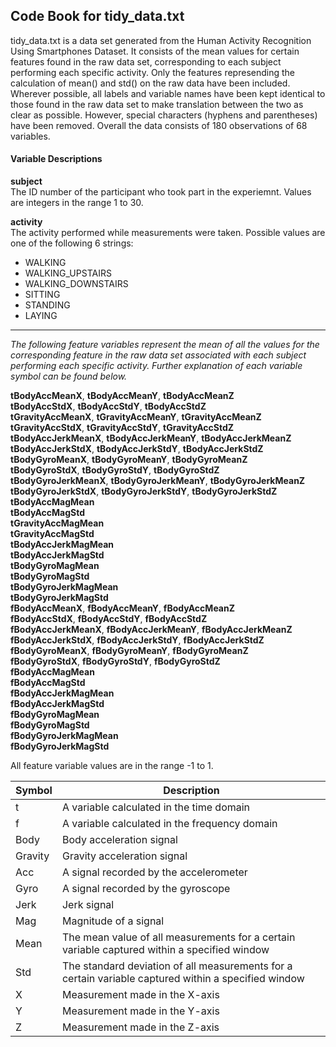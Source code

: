 ## Code Book for tidy_data.txt

tidy_data.txt is a data set generated from the Human Activity Recognition Using Smartphones Dataset. It consists of the mean values for certain features found in the raw data set, corresponding to each subject performing each specific activity. Only the features represending the calculation of mean() and std() on the raw data have been included. Wherever possible, all labels and variable names have been kept identical to those found in the raw data set to make translation between the two as clear as possible. However, special characters (hyphens and parentheses) have been removed. Overall the data consists of 180 observations of 68 variables.
  
  
  
#### Variable Descriptions

**subject**  
The ID number of the participant who took part in the experiemnt. Values are integers in the range 1 to 30.

**activity**  
The activity performed while measurements were taken. Possible values are one of the following 6 strings:

* WALKING
* WALKING_UPSTAIRS
* WALKING_DOWNSTAIRS
* SITTING
* STANDING
* LAYING

---

*The following feature variables represent the mean of all the values for the corresponding feature in the raw data set associated with each subject performing each specific activity. Further explanation of each variable symbol can be found below.*

**tBodyAccMeanX**, **tBodyAccMeanY**, **tBodyAccMeanZ**  
**tBodyAccStdX**, **tBodyAccStdY**, **tBodyAccStdZ**  
**tGravityAccMeanX**, **tGravityAccMeanY**, **tGravityAccMeanZ**  
**tGravityAccStdX**, **tGravityAccStdY**, **tGravityAccStdZ**  
**tBodyAccJerkMeanX**, **tBodyAccJerkMeanY**, **tBodyAccJerkMeanZ**  
**tBodyAccJerkStdX**, **tBodyAccJerkStdY**, **tBodyAccJerkStdZ**  
**tBodyGyroMeanX**, **tBodyGyroMeanY**, **tBodyGyroMeanZ**  
**tBodyGyroStdX**, **tBodyGyroStdY**, **tBodyGyroStdZ**  
**tBodyGyroJerkMeanX**, **tBodyGyroJerkMeanY**, **tBodyGyroJerkMeanZ**  
**tBodyGyroJerkStdX**, **tBodyGyroJerkStdY**, **tBodyGyroJerkStdZ**  
**tBodyAccMagMean**  
**tBodyAccMagStd**  
**tGravityAccMagMean**  
**tGravityAccMagStd**  
**tBodyAccJerkMagMean**  
**tBodyAccJerkMagStd**  
**tBodyGyroMagMean**  
**tBodyGyroMagStd**  
**tBodyGyroJerkMagMean**  
**tBodyGyroJerkMagStd**  
**fBodyAccMeanX**, **fBodyAccMeanY**, **fBodyAccMeanZ**  
**fBodyAccStdX**, **fBodyAccStdY**, **fBodyAccStdZ**  
**fBodyAccJerkMeanX**, **fBodyAccJerkMeanY**, **fBodyAccJerkMeanZ**  
**fBodyAccJerkStdX**, **fBodyAccJerkStdY**, **fBodyAccJerkStdZ**  
**fBodyGyroMeanX**, **fBodyGyroMeanY**, **fBodyGyroMeanZ**  
**fBodyGyroStdX**, **fBodyGyroStdY**, **fBodyGyroStdZ**  
**fBodyAccMagMean**  
**fBodyAccMagStd**  
**fBodyAccJerkMagMean**  
**fBodyAccJerkMagStd**  
**fBodyGyroMagMean**  
**fBodyGyroMagStd**  
**fBodyGyroJerkMagMean**  
**fBodyGyroJerkMagStd**  

All feature variable values are in the range -1 to 1.

| Symbol | Description |
| --- | --- |
| t |   A variable calculated in the time domain |
| f	| A variable calculated in the frequency domain |
| Body | Body acceleration signal |
| Gravity |	Gravity acceleration signal |
| Acc |	A signal recorded by the accelerometer |
| Gyro |	A signal recorded by the gyroscope |
| Jerk |	Jerk signal |
| Mag |	Magnitude of a signal |
| Mean |	The mean value of all measurements for a certain variable captured within a specified window |
| Std |	The standard deviation of all measurements for a certain variable captured within a specified window |
| X	| Measurement made in the X-axis |
| Y |	Measurement made in the Y-axis |
| Z	| Measurement made in the Z-axis |